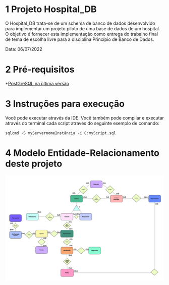 # 1 Projeto Hospital_DB

O Hospital_DB trata-se de um schema de banco de dados desenvolvido para implementar um projeto piloto de uma base de dados de um hospital. O objetivo é fornecer esta implementação como entrega do trabalho final de tema de escolha livre para a disciplina Princípio de Banco de Dados.

Data: 06/07/2022

# 2 Pré-requisitos

*[PostGreSQL na última versão](https://www.postgresql.org/download/)

# 3 Instruções para execução

Você pode executar através da IDE. Você também pode compilar e executar através do terminal cada script através do seguinte exemplo de comando:

```
sqlcmd -S myServernomeInstância -i C:myScript.sql
```

# 4 Modelo Entidade-Relacionamento deste projeto

![MER](https://github.com/nataliaRabelo/Hospital_DB/blob/main/Hospital_MER.jpg)

